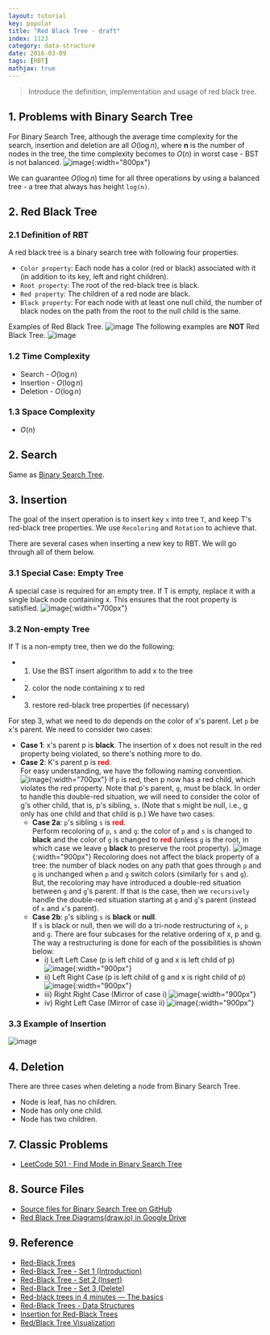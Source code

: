 ```yaml
---
layout: tutorial
key: popular
title: "Red Black Tree - draft"
index: 1123
category: data-structure
date: 2016-03-09
tags: [RBT]
mathjax: true
---
```


> Introduce the definition, implementation and usage of red black tree.

## 1. Problems with Binary Search Tree
For Binary Search Tree, although the average time complexity for the search, insertion and deletion are all $O(\log{}n)$, where **n** is the number of nodes in the tree, the time complexity becomes to $O(n)$ in worst case - BST is not balanced.
![image](/public/images/dsa/1123/bst.png){:width="800px"}

We can guarantee $O(\log{}n)$ time for all three operations by using a balanced tree - a tree that always has height `log(n)`.

## 2. Red Black Tree
### 2.1 Definition of RBT
A red black tree is a binary search tree with following four properties.
* `Color property`: Each node has a color (red or black) associated with it (in addition to its key, left and right children).
* `Root property`: The root of the red-black tree is black.
* `Red property`: The children of a red node are black.
* `Black property`: For each node with at least one null child, the number of black nodes on the path from the root to the null child is the same.

Examples of Red Black Tree.
![image](/public/images/dsa/1123/red-black-tree.png)
The following examples are **NOT** Red Black Tree.
![image](/public/images/dsa/1123/not-rbt.png)
### 1.2 Time Complexity
* Search - $O(\log{}n)$
* Insertion - $O(\log{}n)$
* Deletion - $O(\log{}n)$

### 1.3 Space Complexity
* $O(n)$

## 2. Search
Same as [Binary Search Tree](/popular/datastructure/data-structure-binary-search-tree/#2-search).

## 3. Insertion
The goal of the insert operation is to insert key `x` into tree `T`, and keep T's red-black tree properties. We use `Recoloring` and `Rotation` to achieve that.

There are several cases when inserting a new key to RBT. We will go through all of them below.
### 3.1 Special Case: Empty Tree
A special case is required for an empty tree. If T is empty, replace it with a single black node containing x. This ensures that the root property is satisfied.
![image](/public/images/dsa/1123/insertion-special-case.png){:width="700px"}
### 3.2 Non-empty Tree
If T is a non-empty tree, then we do the following:
* 1) Use the BST insert algorithm to add x to the tree
* 2) color the node containing x to red
* 3) restore red-black tree properties (if necessary)

For step 3, what we need to do depends on the color of x's parent. Let `p` be x's parent. We need to consider two cases:
* **Case 1**: x's parent p is **black**. The insertion of x does not result in the red property being violated, so there's nothing more to do.
* **Case 2**: K's parent p is <span style="color:red">**red**</span>.  
For easy understanding, we have the following naming convention.
![image](/public/images/dsa/1123/naming.png){:width="700px"}
If `p` is red, then p now has a red child, which violates the red property. Note that p's parent, `g`, must be black. In order to handle this double-red situation, we will need to consider the color of g's other child, that is, p's sibling, `s`. (Note that s might be null, i.e., g only has one child and that child is p.) We have two cases:
  * **Case 2a**: `p`'s sibling `s` is <span style="color:red">**red**</span>.  
    Perform recoloring of `p`, `s` and `g`: the color of `p` and `s` is changed to **black** and the color of `g` is changed to <span style="color:red">**red**</span> (unless `g` is the root, in which case we leave `g` **black** to preserve the root property).
    ![image](/public/images/dsa/1123/case2a.png){:width="900px"}
    Recoloring does not affect the black property of a tree: the number of black nodes on any path that goes through `p` and `g` is unchanged when `p` and `g` switch colors (similarly for `s` and `g`). But, the recoloring may have introduced a double-red situation between `g` and `g`'s parent. If that is the case, then we `recursively` handle the double-red situation starting at `g` and `g`'s parent (instead of `x` and `x`'s parent).
  * **Case 2b**: `p`'s sibling `s` is **black** or **null**.  
    If `s` is black or null, then we will do a tri-node restructuring of `x`, `p` and `g`. There are four subcases for the relative ordering of x, p and g. The way a restructuring is done for each of the possibilities is shown below.
    * i) Left Left Case (p is left child of g and x is left child of p)
    ![image](/public/images/dsa/1123/case2b1.png){:width="900px"}
    * ii) Left Right Case (p is left child of g and x is right child of p)
    ![image](/public/images/dsa/1123/case2b2.png){:width="900px"}
    * iii) Right Right Case (Mirror of case i)
    ![image](/public/images/dsa/1123/case2b3.png){:width="900px"}
    * iv) Right Left Case (Mirror of case ii)
    ![image](/public/images/dsa/1123/case2b4.png){:width="900px"}

### 3.3 Example of Insertion
![image](/public/images/dsa/1123/example-insertion.png)

## 4. Deletion
There are three cases when deleting a node from Binary Search Tree.
* Node is leaf, has no children.
* Node has only one child.
* Node has two children.



## 7. Classic Problems
* [LeetCode 501 - Find Mode in Binary Search Tree](https://leetcode.com/problems/find-mode-in-binary-search-tree/)

## 8. Source Files
* [Source files for Binary Search Tree on GitHub](https://github.com/jojozhuang/dsa-java/tree/master/ds-binary-search-tree)
* [Red Black Tree Diagrams(draw.io) in Google Drive](https://drive.google.com/file/d/1YKBH9VD-vg7LqoYj77tjU6sEQ64y9StE/view?usp=sharing)

## 9. Reference
* [Red-Black Trees](http://pages.cs.wisc.edu/~skrentny/cs367-common/readings/Red-Black-Trees/)
* [Red-Black Tree - Set 1 (Introduction)](https://www.geeksforgeeks.org/red-black-tree-set-1-introduction-2/)
* [Red-Black Tree - Set 2 (Insert)](https://www.geeksforgeeks.org/red-black-tree-set-2-insert/)
* [Red-Black Tree - Set 3 (Delete)](https://www.geeksforgeeks.org/red-black-tree-set-3-delete-2/)
* [Red-black trees in 4 minutes — The basics](https://www.youtube.com/watch?v=qvZGUFHWChY)
* [Red-Black Trees - Data Structures](https://www.youtube.com/watch?v=ZxCvM-9BaXE)
* [Insertion for Red-Black Trees](https://www.youtube.com/watch?v=JwgeECkckRo)
* [Red/Black Tree Visualization](https://www.cs.usfca.edu/~galles/visualization/RedBlack.html)
